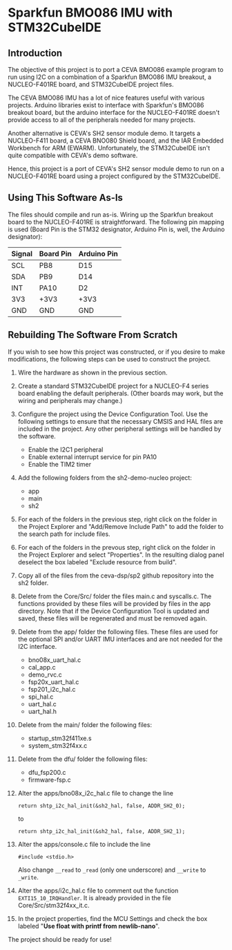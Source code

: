 # Sparkfun BMO086 IMU with STM32CubeIDE

## Introduction
The objective of this project is to port a CEVA BMO086 example program
to run using I2C on a combination of a Sparkfun BMO086 IMU breakout, a NUCLEO-F401RE board, and STM32CubeIDE project files.

The CEVA BMO086 IMU has a lot of nice features useful with
various projects.  Arduino libraries exist to interface with Sparkfun's BMO086 breakout board, but the arduino interface for the NUCLEO-F401RE doesn't
provide access to all of the peripherals needed for many projects.

Another alternative is CEVA's SH2 sensor module demo.  It targets a NUCLEO-F411 board, a CEVA BNO080 Shield board, and the IAR Embedded Workbench for ARM (EWARM).  Unfortunately, the STM32CubeIDE isn't quite compatible with CEVA's demo software.

Hence, this project is a port of CEVA's SH2 sensor module demo to run
on a NUCLEO-F401RE board using a project configured by the STM32CubeIDE. 

## Using This Software As-Is
 The files should compile and run as-is.  Wiring up the Sparkfun breakout board to the NUCLEO-F401RE is straightforward.  The following pin mapping is used (Board Pin is the STM32 designator, Arduino Pin is, well, the Arduino designator):
 
| Signal | Board Pin | Arduino Pin |
| ------ | --------- | ------------ |
| SCL | PB8 | D15 |
| SDA | PB9 | D14 |
| INT | PA10 | D2 |
| 3V3 | +3V3 | +3V3 |
| GND | GND | GND |

## Rebuilding The Software From Scratch
If you wish to see how this project was constructed, or if you desire to make modifications, the following steps can be used to construct the project.

1. Wire the hardware as shown in the previous section.
2. Create a standard STM32CubeIDE project for a NUCLEO-F4 series board enabling the default peripherals. (Other boards may work, but the wiring and peripherals may change.)
3. Configure the project using the Device Configuration Tool.  Use the following settings to ensure that the necessary CMSIS and HAL files are included in the project.  Any other peripheral settings will be handled by the software.
	* Enable the I2C1 peripheral
	* Enable external interrupt service for pin PA10
	* Enable the TIM2 timer
4. Add the following folders from the sh2-demo-nucleo project:
	* app
	* main
	* sh2
5. For each of the folders in the previous step, right click on the folder in the Project Explorer and "Add/Remove Include Path" to add the folder to the search path for include files.
6. For each of the folders in the prevous step, right click on the folder in the Project Explorer and select "Properties".  In the resulting dialog panel deselect the box labeled "Exclude resource from build".
7. Copy all of the files from the ceva-dsp/sp2 github repository into the sh2 folder.
8. Delete from the Core/Src/ folder the files main.c and syscalls.c.  The functions provided by these files will be provided by files in the app directory.  Note that if the Device Configuration Tool is updated and saved, these files will be regenerated and must be removed again.
9. Delete from the app/ folder the following files.  These files are used for the optional SPI and/or UART IMU interfaces and are not needed for the I2C interface.
	* bno08x_uart_hal.c
	* cal_app.c
	* demo_rvc.c
	* fsp20x_uart_hal.c
	* fsp201_i2c_hal.c
	* spi_hal.c
	* uart_hal.c
	* uart_hal.h
10. Delete from the main/ folder the following files:
	* startup_stm32f411xe.s
	* system_stm32f4xx.c
11. Delete from the dfu/ folder the following files:
	* dfu_fsp200.c
	* firmware-fsp.c
12. Alter the apps/bno08x_i2c_hal.c file to change the line
	```
	return shtp_i2c_hal_init(&sh2_hal, false, ADDR_SH2_0);
	```
	
	to
	
	```
	return shtp_i2c_hal_init(&sh2_hal, false, ADDR_SH2_1);
	```
13. Alter the apps/console.c file to include the line
	```
	#include <stdio.h>
	```
	
	Also change `__read` to `_read` (only one underscore) and `__write` to `_write`.
14. Alter the apps/i2c_hal.c file to comment out the function `EXTI15_10_IRQHandler`.  It is already provided in the file Core/Src/stm32f4xx_it.c.
15. In the project properties, find the MCU Settings and check the box labeled "**Use float with printf from newlib-nano**".

The project should be ready for use!